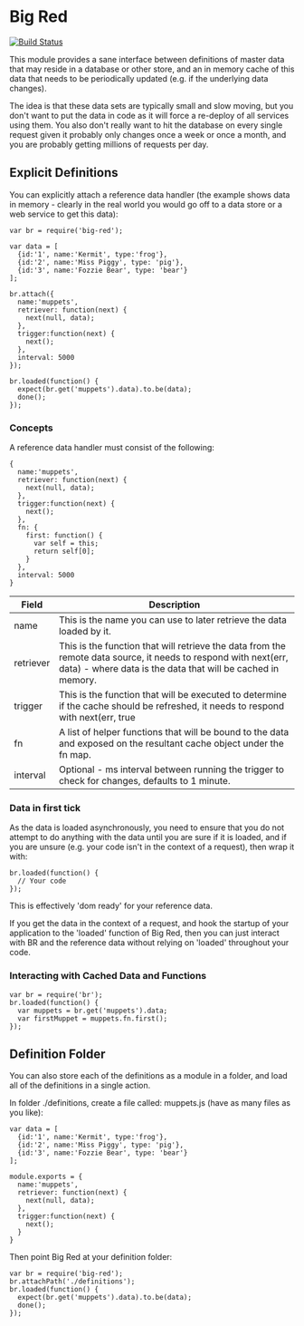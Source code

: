 # Big Red

[![Build Status](https://travis-ci.org/tes/big-red.svg?branch=master)](https://travis-ci.org/tes/big-red)

This module provides a sane interface between definitions of master data that may reside in a database or other store, and an in memory cache of this data that needs to be periodically updated (e.g. if the underlying data changes).

The idea is that these data sets are typically small and slow moving, but you don't want to put the data in code as it will force a re-deploy of all services using them.  You also don't really want to hit the database on every single request given it probably only changes once a week or once a month, and you are probably getting millions of requests per day.

## Explicit Definitions

You can explicitly attach a reference data handler (the example shows data in memory - clearly in the real world you would go off to a data store or a web service to get this data):


```
var br = require('big-red');

var data = [
  {id:'1', name:'Kermit', type:'frog'},
  {id:'2', name:'Miss Piggy', type: 'pig'},
  {id:'3', name:'Fozzie Bear', type: 'bear'}
];

br.attach({
  name:'muppets',
  retriever: function(next) {
    next(null, data);
  },
  trigger:function(next) {
    next();
  },
  interval: 5000
});

br.loaded(function() {
  expect(br.get('muppets').data).to.be(data);
  done();
});
```

### Concepts

A reference data handler must consist of the following:

```
{
  name:'muppets',
  retriever: function(next) {
    next(null, data);
  },
  trigger:function(next) {
    next();
  },
  fn: {
    first: function() {
      var self = this;
      return self[0];
    }
  },
  interval: 5000
}
```

|Field|Description|
------|------------
name|This is the name you can use to later retrieve the data loaded by it.
retriever|This is the function that will retrieve the data from the remote data source, it needs to respond with next(err, data) - where data is the data that will be cached in memory.
trigger|This is the function that will be executed to determine if the cache should be refreshed, it needs to respond with next(err, true|false) where the second parameter is true if the data should be refreshed.
fn|A list of helper functions that will be bound to the data and exposed on the resultant cache object under the fn map.
interval|Optional - ms interval between running the trigger to check for changes, defaults to 1 minute.

### Data in first tick

As the data is loaded asynchronously, you need to ensure that you do not attempt to do anything with the data until you are sure if it is loaded, and if you are unsure (e.g. your code isn't in the context of a request), then wrap it with:

```
br.loaded(function() {
  // Your code
});
```

This is effectively 'dom ready' for your reference data.

If you get the data in the context of a request, and hook the startup of your application to the 'loaded' function of Big Red, then you can just interact with BR and the reference data without relying on 'loaded' throughout your code.

### Interacting with Cached Data and Functions

```
var br = require('br');
br.loaded(function() {
  var muppets = br.get('muppets').data;
  var firstMuppet = muppets.fn.first();
});
```

## Definition Folder

You can also store each of the definitions as a module in a folder, and load all of the definitions in a single action.

In folder ./definitions, create a file called: muppets.js (have as many files as you like):

```
var data = [
  {id:'1', name:'Kermit', type:'frog'},
  {id:'2', name:'Miss Piggy', type: 'pig'},
  {id:'3', name:'Fozzie Bear', type: 'bear'}
];

module.exports = {
  name:'muppets',
  retriever: function(next) {
    next(null, data);
  },
  trigger:function(next) {
    next();
  }
}
```

Then point Big Red at your definition folder:

```
var br = require('big-red');
br.attachPath('./definitions');
br.loaded(function() {
  expect(br.get('muppets').data).to.be(data);
  done();
});
```
